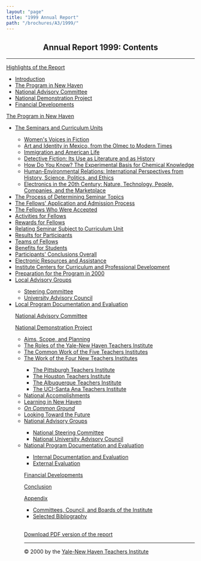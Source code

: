```yaml
---
layout: "page"
title: "1999 Annual Report"
path: "/brochures/A3/1999/"
---
```

<main>
<center><h2>Annual Report 1999: Contents</h2></center>
<hr/>
<p><a href="/brochures/A3/1999/highlights.html">Highlights of the Report</a>
<ul>
    <li><a href="/brochures/A3/1999/highlights.html#a">Introduction</a></li>
    <li><a href="/brochures/A3/1999/highlights.html#b">The Program in New Haven</a></li>
    <li><a href="/brochures/A3/1999/highlights.html#c">National Advisory Committee</a></li>
    <li><a href="/brochures/A3/1999/highlights.html#d">National Demonstration Project</a></li>
    <li><a href="/brochures/A3/1999/highlights.html#e">Financial Developments</a></li>
</ul>
</p><p><a href="/brochures/A3/1999/programnh.html">The Program in New Haven</a>
<ul>
    <li><a href="/brochures/A3/1999/programnh.html#a">The Seminars and Curriculum Units</a></li>
    <ul>
        <li><a href="/brochures/A3/1999/programnh.html#b">Women's Voices in Fiction</a></li>
        <li><a href="/brochures/A3/1999/programnh.html#c">Art and Identity in Mexico, from the Olmec to Modern Times</a></li>
        <li><a href="/brochures/A3/1999/programnh.html#d">Immigration and American Life</a></li>
        <li><a href="/brochures/A3/1999/programnh.html#e">Detective Fiction: Its Use as Literature and as History</a></li>
        <li><a href="/brochures/A3/1999/programnh.html#f">How Do You Know? The Experimental Basis for Chemical Knowledge</a></li>
        <li><a href="/brochures/A3/1999/programnh.html#g">Human-Environmental Relations: International Perspectives from History, Science, Politics, and Ethics</a></li>
        <li><a href="/brochures/A3/1999/programnh.html#h">Electronics in the 20th Century: Nature, Technology, People, Companies, and the Marketplace</a></li>
    </ul>    
    <li><a href="/brochures/A3/1999/programnh.html#i">The Process of Determining Seminar Topics</a></li>
    <li><a href="/brochures/A3/1999/programnh.html#j">The Fellows' Application and Admission Process</a></li>
    <li><a href="/brochures/A3/1999/programnh.html#k">The Fellows Who Were Accepted</a></li>
    <li><a href="/brochures/A3/1999/programnh.html#l">Activities for Fellows</a></li>
    <li><a href="/brochures/A3/1999/programnh.html#m">Rewards for Fellows</a></li>
    <li><a href="/brochures/A3/1999/programnh.html#n">Relating Seminar Subject to Curriculum Unit</a></li>
    <li><a href="/brochures/A3/1999/programnh.html#o">Results for Participants</a></li>
    <li><a href="/brochures/A3/1999/programnh.html#p">Teams of Fellows</a></li>
    <li><a href="/brochures/A3/1999/programnh.html#q">Benefits for Students</a></li>
    <li><a href="/brochures/A3/1999/programnh.html#r">Participants' Conclusions Overall</a></li>
    <li><a href="/brochures/A3/1999/programnh.html#s">Electronic Resources and Assistance</a></li>
    <li><a href="/brochures/A3/1999/programnh.html#t">Institute Centers for Curriculum and Professional Development</a></li>
    <li><a href="/brochures/A3/1999/programnh.html#u">Preparation for the Program in 2000</a></li>
    <li><a href="/brochures/A3/1999/programnh.html#v">Local Advisory Groups</a></li>
    <ul>
        <li><a href="/brochures/A3/1999/programnh.html#w">Steering Committee</a></li>
        <li><a href="/brochures/A3/1999/programnh.html#x">University Advisory Council</a></li>
    </ul>
    <li><a href="/brochures/A3/1999/programnh.html#y">Local Program Documentation and Evaluation</a></li>
</p><p><a href="/brochures/A3/1999/nac.html">National Advisory Committee</a>
</p><p><a href="/brochures/A3/1999/nationaldem.html">National Demonstration Project</a>
<ul>
    <li><a href="/brochures/A3/1999/nationaldem.html#a">Aims, Scope, and Planning</a></li>
    <li><a href="/brochures/A3/1999/nationaldem.html#b">The Roles of the Yale-New Haven Teachers Institute</a></li>
    <li><a href="/brochures/A3/1999/nationaldem.html#c">The Common Work of the Five Teachers Institutes</a></li>
    <li><a href="/brochures/A3/1999/nationaldem.html#B">The Work of the Four New Teachers Institutes</a></li>
    <ul>
        <li><a href="/brochures/A3/1999/nationaldem.html#Ba">The Pittsburgh Teachers Institute</a></li>
        <li><a href="/brochures/A3/1999/nationaldem.html#Bb">The Houston Teachers Institute</a></li>
        <li><a href="/brochures/A3/1999/nationaldem.html#Bc">The Albuquerque Teachers Institute</a></li>
        <li><a href="/brochures/A3/1999/nationaldem.html#Bd">The UCI-Santa Ana Teachers Institute</a></li>
    </ul>
    <li><a href="/brochures/A3/1999/nationaldem.html#d">National Accomplishments</a></li>
    <li><a href="/brochures/A3/1999/nationaldem.html#e">Learning in New Haven</a></li>
    <li><i><a href="/brochures/A3/1999/nationaldem.html#f">On Common Ground</a></i></li>
    <li><a href="/brochures/A3/1999/nationaldem.html#g">Looking Toward the Future</a></li>
    <li><a href="/brochures/A3/1999/nationaldem.html#h">National Advisory Groups</a></li>
    <ul>
        <li><a href="/brochures/A3/1999/nationaldem.html#i">National Steering Committee</a></li>
        <li><a href="/brochures/A3/1999/nationaldem.html#j">National University Advisory Council</a></li>
    </ul>    
    <li><a href="/brochures/A3/1999/nationaldem.html#k">National Program Documentation and Evaluation</a></li>
    <ul>
        <li><a href="/brochures/A3/1999/nationaldem.html#l">Internal Documentation and Evaluation</a></li>
        <li><a href="/brochures/A3/1999/nationaldem.html#m">External Evaluation</a></li>
    </ul>    
</p><p><a href="/brochures/A3/1999/financiald.html">Financial Developments</a>
</p><p><a href="/brochures/A3/1999/conclusionb.html">Conclusion</a>
</p><p><a href="/brochures/A3/1999/appendixb.html">Appendix</a>
<ul>
    <li><a href="/brochures/A3/1999/appendixb.html#a">Committees, Council, and Boards of the Institute</a></li>
    <li><a href="/brochures/A3/1999/appendixb.html#c">Selected Bibliography</a></li>
</ul>    
<br/>
</p>
<p><a href="/pdfs/ar/1999-annual-report.pdf" target="_blank">Download PDF version of the report</a></p>
<hr/>© 2000 by the <a href="/">Yale-New Haven Teachers Institute</a>
</main>
